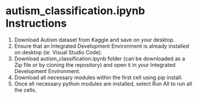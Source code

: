 # autism_classification.ipynb Instructions

1. Download Autism dataset from Kaggle and save on your desktop.
2. Ensure that an Integrated Development Environment is already installed on desktop (ie. Visual Studio Code).
3. Download autism_classification.ipynb folder (can be downloaded as a Zip file or by cloning the repository) and open it in your Integrated Development Environment.
4. Download all necessary modules within the first cell using pip install.
5. Once all necessary python modules are installed, select Run All to run all the cells.
